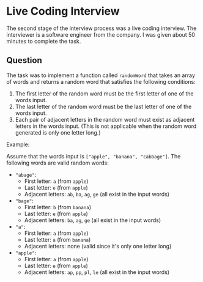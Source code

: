 # Live Coding Interview

The second stage of the interview process was a live coding interview. The interviewer is a software engineer from the company. I was given about 50 minutes to complete the task.

## Question

The task was to implement a function called `randomWord` that takes an array of words and returns a random word that satisfies the following conditions:

1. The first letter of the random word must be the first letter of one of the words input.
2. The last letter of the random word must be the last letter of one of the words input.
3. Each pair of adjacent letters in the random word must exist as adjacent letters in the words input. (This is not applicable when the random word generated is only one letter long.)

Example:

Assume that the words input is `["apple", "banana", "cabbage"]`. The following words are valid random words:

- `"abage"`:
  - First letter: `a` (from `apple`)
  - Last letter: `e` (from `apple`)
  - Adjacent letters: `ab`, `ba`, `ag`, `ge` (all exist in the input words)
- `"bage"`:
  - First letter: `b` (from `banana`)
  - Last letter: `e` (from `apple`)
  - Adjacent letters: `ba`, `ag`, `ge` (all exist in the input words)
- `"a"`:
  - First letter: `a` (from `apple`)
  - Last letter: `a` (from `banana`)
  - Adjacent letters: none (valid since it's only one letter long)
- `"apple"`:
  - First letter: `a` (from `apple`)
  - Last letter: `e` (from `apple`)
  - Adjacent letters: `ap`, `pp`, `pl`, `le` (all exist in the input words)
